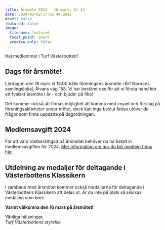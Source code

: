 ```yaml
---
title: Årsmöte 2024 - 16 mars, kl 13
date: 2024-03-02T17:06:44.264Z
draft: false
featured: false
image:
  filename: featured
  focal_point: Smart
  preview_only: false
---
```

Hej medlemmar i Turf Västerbotten!

## Dags för årsmöte!

Lördagen den 16 mars kl 13:00 hålls föreningens årsmöte i Brf Nornans samlingslokal, Älvans väg 158. Vi har bestämt oss för att vi första hand kör ett fysiskt årsmöte i år - och bjuder på fika! 

Det kommer också att finnas möjlighet att komma med inspel och förslag på föreningsaktiviteter under mötet, dock kan inga beslut fattas utöver de frågor som finns uppsatta på dagordningen.

## Medlemsavgift 2024

För att vara röstberättigad på årsmötet behöver du ha betalt in medlemsavgiften för 2024. [Mer information om hur du blir medlem finns här.](https://turfvasterbotten.se/medlem/)

## Utdelning av medaljer för deltagande i Västerbottens Klassikern

I samband med årsmötet kommer också medaljerna för deltagande i Västerbottens Klassikern att delas ut. Är du inte på plats så skickas medaljen som brev.



**Varmt välkomna den 16 mars på årsmötet!**



Vänliga hälsningar,\
*Turf Västerbottens styrelse*
